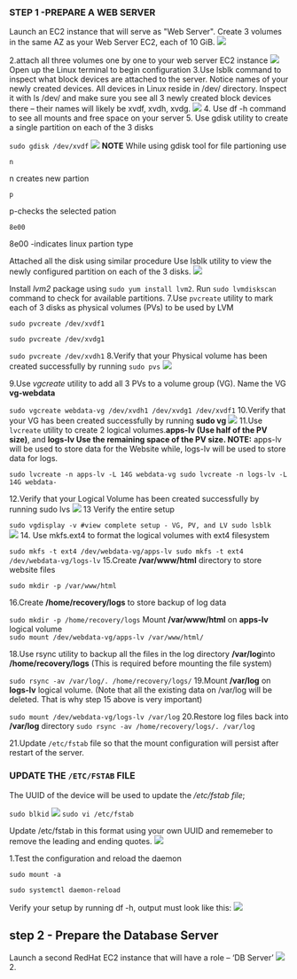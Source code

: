 ### STEP 1 -PREPARE A WEB SERVER 
Launch an EC2 instance that will serve as "Web Server". Create 3 volumes in the same AZ as your Web Server EC2, each of 10 GiB.
![](/Project6-Wordpress/volumes.PNG)

2.attach all three volumes one by one to your web server EC2 instance
![](/Project6-Wordpress/attach.PNG)
Open up the Linux terminal to begin configuration
3.Use lsblk command to inspect what block devices are attached to the server. Notice names of your newly created devices. All devices in Linux reside in /dev/ directory. Inspect it with ls /dev/ and make sure you see all 3 newly created block devices there – their names will likely be xvdf, xvdh, xvdg.
![](/Project6-Wordpress/lsblk.PNG)
4. Use df -h command to see all mounts and free space on your server
5. Use gdisk utility to create a single partition on each of the 3 disks

`
sudo gdisk /dev/xvdf
`
![](/Project6-Wordpress/firtt%20partion.PNG)
**NOTE** While using gdisk tool for file partioning 
use 

`
n
`

n creates new partion 

`
p
`

p-checks the selected pation 

`
8e00
`

8e00 -indicates linux partion type 

Attached all the disk using similar procedure 
Use lsblk utility to view the newly configured partition on each of the 3 disks.
![](/Project6-Wordpress/LSBLK%20AFTER%20ATTACHING.PNG)

Install *lvm2* package using `sudo yum install lvm2`. Run `sudo lvmdiskscan` command to check for available partitions.
7.Use `pvcreate` utility to mark each of 3 disks as physical volumes (PVs) to be used by LVM

`
sudo pvcreate /dev/xvdf1
`

`
sudo pvcreate /dev/xvdg1
`

`
sudo pvcreate /dev/xvdh1
`
8.Verify that your Physical volume has been created successfully by running `sudo pvs`
![](/Project6-Wordpress/sudo%20pvs.PNG)

9.Use *vgcreate* utility to add all 3 PVs to a volume group (VG). Name the VG **vg-webdata**

`
sudo vgcreate webdata-vg /dev/xvdh1 /dev/xvdg1 /dev/xvdf1
`
10.Verify that your VG has been created successfully by running **sudo vg**
![](/Project6-Wordpress/vgs-img.png)
11.Use `lvcreate` utility to create 2 logical volumes.**apps-lv (Use half of the PV size)**, and **logs-lv Use the remaining space of the PV size. NOTE:** apps-lv will be used to store data for the Website while, logs-lv will be used to store data for logs.

`
sudo lvcreate -n apps-lv -L 14G webdata-vg
sudo lvcreate -n logs-lv -L 14G webdata-
`

12.Verify that your Logical Volume has been created successfully by running sudo lvs
![](/Project6-Wordpress/lvs-logical.png)
13 Verify the entire setup 

`sudo vgdisplay -v #view complete setup - VG, PV, and LV
sudo lsblk 
`
![](/Project6-Wordpress/lsblk3-entire%20setup.png)
14. Use mkfs.ext4 to format the logical volumes with ext4 filesystem

`
sudo mkfs -t ext4 /dev/webdata-vg/apps-lv
sudo mkfs -t ext4 /dev/webdata-vg/logs-lv
`
15.Create **/var/www/html** directory to store website files

`
sudo mkdir -p /var/www/html
`

16.Create **/home/recovery/logs** to store backup of log data

`
sudo mkdir -p /home/recovery/logs
    `
  Mount **/var/www/html** on **apps-lv** logical volume  
  `
  sudo mount /dev/webdata-vg/apps-lv /var/www/html/
`

18.Use rsync utility to backup all the files in the log directory **/var/log**into **/home/recovery/logs** (This is required before mounting the file system) 

`
sudo rsync -av /var/log/. /home/recovery/logs/
`
19.Mount **/var/log** on **logs-lv** logical volume. (Note that all the existing data on /var/log will be deleted. That is why step 15 above is very
important)

`
sudo mount /dev/webdata-vg/logs-lv /var/log
`
20.Restore log files back into **/var/log** directory
`
sudo rsync -av /home/recovery/logs/. /var/log
`

21.Update `/etc/fstab` file so that the mount configuration will persist after restart of the server.
### UPDATE THE `/ETC/FSTAB` FILE
The UUID of the device will be used to update the */etc/fstab file*;

`
sudo blkid
`
![](/Project6-Wordpress/bldidoriginal.PNG)
`
sudo vi /etc/fstab
`

Update /etc/fstab in this format using your own UUID and rememeber to remove the leading and ending quotes.
![](/Project6-Wordpress/fstab.PNG)

1.Test the configuration and reload the daemon

`
sudo mount -a
`

`
 sudo systemctl daemon-reload
 `

 Verify your setup by running df -h, output must look like this:
 ![](/Project6-Wordpress/verifying%20setup.PNG)

 ## step 2 - Prepare the Database Server 
  Launch a second RedHat EC2 instance that will have a role – ‘DB Server’
  ![](/Project6-Wordpress/database.PNG)
  2. 
